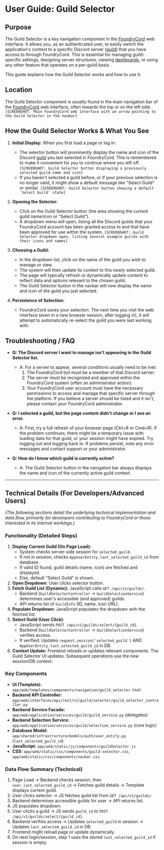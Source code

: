 # User Guide: Guild Selector

## Purpose

The Guild Selector is a key navigation component in the [FoundryCord](../1_introduction/glossary.md#foundrycord) web interface. It allows you, as an authenticated user, to easily switch the application's context to a specific Discord server ([guild](../1_introduction/glossary.md#guild)) that you have access to through FoundryCord. This is essential for managing guild-specific settings, designing server structures, viewing [dashboards](../1_introduction/glossary.md#dashboard), or using any other feature that operates on a per-guild basis.

This guide explains how the Guild Selector works and how to use it.

## Location

The Guild Selector component is usually found in the main navigation bar of the [FoundryCord](../1_introduction/glossary.md#foundrycord) web interface, often towards the top or on the left side.
`[SCREENSHOT: Main FoundryCord web interface with an arrow pointing to the Guild Selector in the navbar]`

## How the Guild Selector Works & What You See

1.  **Initial Display:** When you first load a page or log in:
    *   The selector button will prominently display the name and icon of the Discord [guild](../1_introduction/glossary.md#guild) you last selected in FoundryCord. This is remembered to make it convenient for you to continue where you left off.
        `[SCREENSHOT: Guild Selector button displaying a previously selected guild name and icon]`
    *   If you haven\'t selected a guild before, or if your previous selection is no longer valid, it might show a default message like "Select Guild" or similar.
        `[SCREENSHOT: Guild Selector button showing a default 'Select Guild' state]`

2.  **Opening the Selector:**
    *   Click on the Guild Selector button (the area showing the current guild name/icon or "Select Guild").
    *   A dropdown menu will open, listing all the Discord guilds that your FoundryCord account has been granted access to and that have been approved for use within the system.
        `[SCREENSHOT: Guild Selector dropdown open, listing several example guilds with their icons and names]`

3.  **Choosing a Guild:**
    *   In the dropdown list, click on the name of the guild you wish to manage or view.
    *   The system will then update its context to this newly selected guild.
    *   The page will typically refresh or dynamically update content to reflect data and options relevant to the chosen guild.
    *   The Guild Selector button in the navbar will now display the name and icon of the guild you just selected.

4.  **Persistence of Selection:**
    *   FoundryCord saves your selection. The next time you visit the web interface (even in a new browser session, after logging in), it will attempt to automatically re-select the guild you were last working with.

## Troubleshooting / FAQ

*   **Q: The Discord server I want to manage isn\'t appearing in the Guild Selector list.**
    *   A: For a server to appear, several conditions usually need to be met:
        1.  The FoundryCord bot must be a member of that Discord server.
        2.  The server must be recognized and approved within the FoundryCord system (often an administrator action).
        3.  Your FoundryCord user account must have the necessary permissions to access and manage that specific server through the platform.
        If you believe a server should be listed and it isn\'t, please contact your FoundryCord administrator.

*   **Q: I selected a guild, but the page content didn\'t change or I see an error.**
    *   A: First, try a full refresh of your browser page (Ctrl+R or Cmd+R). If the problem continues, there might be a temporary issue with loading data for that guild, or your session might have expired. Try logging out and logging back in. If problems persist, note any error messages and contact support or your administrator.

*   **Q: How do I know which guild is currently active?**
    *   A: The Guild Selector button in the navigation bar always displays the name and icon of the currently active guild context.

---

## Technical Details (For Developers/Advanced Users)

*(The following sections detail the underlying technical implementation and data flow, primarily for developers contributing to FoundryCord or those interested in its internal workings.)*

### Functionality (Detailed Steps)

1.  **Display Current Guild (On Page Load):**
    *   System checks server-side session for `selected_guild`.
    *   If not in session, checks `AppUserEntity.last_selected_guild_id` from database.
    *   If valid ID found, guild details (name, icon) are fetched and displayed.
    *   Else, default "Select Guild" is shown.
2.  **Open Dropdown:** User clicks selector button.
3.  **Fetch Guild List (Dynamic):** JavaScript calls `GET /api/v1/guilds/`.
    *   Backend (`GuildSelectorController` -> `GuildSelectionService`) determines user\'s accessible (and approved) guilds.
    *   API returns list of `GuildInfo` (ID, name, icon URL).
4.  **Populate Dropdown:** JavaScript populates the dropdown with the fetched list.
5.  **Select Guild (User Click):**
    *   JavaScript sends `POST /api/v1/guilds/select/{guild_id}`.
    *   Backend (`GuildSelectorController` -> `GuildSelectionService`) verifies access.
    *   If verified: Updates `request.session['selected_guild']` AND `AppUserEntity.last_selected_guild_id` in DB.
6.  **Context Update:** Frontend reloads or updates relevant components. The Guild Selector UI updates. Subsequent operations use the new session/DB context.

### Key Components

*   **UI (Template):** `app/web/templates/components/navigation/guild_selector.html`
*   **Backend API Controller:** `app/web/interfaces/api/rest/v1/guild/selector/guild_selector_controller.py`
*   **Backend Service Facade:** `app/web/application/services/guild/guild_service.py` (delegates)
*   **Backend Selection Service:** `app/web/application/services/guild/selection_service.py` (core logic)
*   **Database Model:** `app/shared/infrastructure/models/auth/user_entity.py` (`last_selected_guild_id`)
*   **JavaScript:** `app/web/static/js/components/guildSelector.js`
*   **CSS:** `app/web/static/css/components/guild-selector.css`, `app/web/static/css/components/navbar.css`

### Data Flow Summary (Technical)

1.  Page Load -> Backend checks session, then `user.last_selected_guild_id` -> Fetches guild details -> Template displays current guild.
2.  User clicks selector -> JS fetches guild list from `GET /api/v1/guilds/`.
3.  Backend determines accessible guilds for user -> API returns list.
4.  JS populates dropdown.
5.  User clicks a guild -> JS sends `guild_id` to `POST /api/v1/guilds/select/{guild_id}`.
6.  Backend verifies access -> Updates `selected_guild` in session -> Updates `last_selected_guild_id` in DB.
7.  Frontend might reload page or update dynamically.
8.  On next login/session, step 1 uses the stored `last_selected_guild_id` if session is empty.
